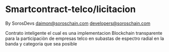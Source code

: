 # Smartcontract-telco/licitacion
By SorosDevs
daimon@soroschain.com
developers@soroschain.com


Contrato inteligente el cual  es una implementacion Blockchain transparente para la participaciòn de empresas telco en subastas de espectro radial en la banda y categoria  que sea posible


